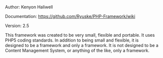 Author: Kenyon Haliwell

Documentation: https://github.com/Ryuske/PHP-Framework/wiki

Version: 2.5



This framework was created to be very small, flexible and portable. It uses PHP5 coding standards.
In addition to being small and flexible, it is designed to be a framework and only a framework.
It is not designed to be a Content Management System, or anything of the like, only a framework.
